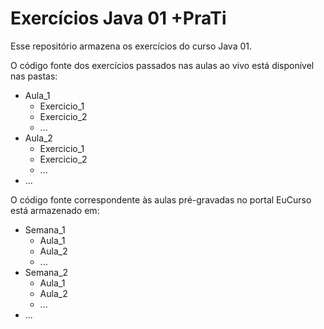 # Exercícios Java 01 +PraTi

Esse repositório armazena os exercícios do curso Java 01.

O código fonte dos exercícios passados nas aulas ao vivo está disponível nas pastas:

- Aula_1
  - Exercicio_1
  - Exercicio_2
  - ...
- Aula_2
  - Exercicio_1
  - Exercicio_2
  - ...
- ...

O código fonte correspondente às aulas pré-gravadas no portal EuCurso está armazenado em:

- Semana_1
  - Aula_1
  - Aula_2
  - ...
- Semana_2
  - Aula_1
  - Aula_2
  - ...
- ...
